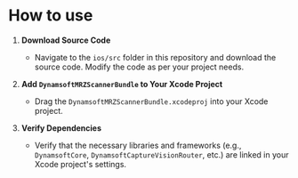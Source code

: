 # How to use

1. **Download Source Code**
   - Navigate to the `ios/src` folder in this repository and download the source code. Modify the code as per your project needs.  

2. **Add `DynamsoftMRZScannerBundle` to Your Xcode Project**
   - Drag the `DynamsoftMRZScannerBundle.xcodeproj` into your Xcode project.

3. **Verify Dependencies**
   - Verify that the necessary libraries and frameworks (e.g., `DynamsoftCore`, `DynamsoftCaptureVisionRouter`, etc.) are linked in your Xcode project's settings.  
